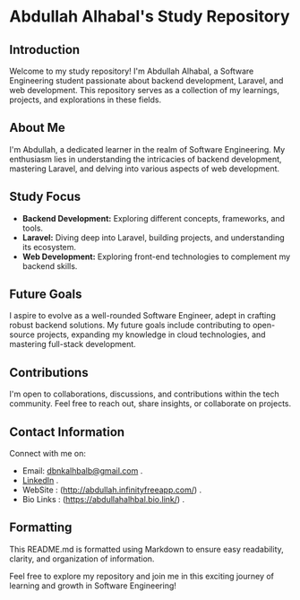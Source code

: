 # Abdullah Alhabal's Study Repository

## Introduction
Welcome to my study repository! I'm Abdullah Alhabal, a Software Engineering student passionate about backend development, Laravel, and web development. This repository serves as a collection of my learnings, projects, and explorations in these fields.

## About Me
I'm Abdullah, a dedicated learner in the realm of Software Engineering. My enthusiasm lies in understanding the intricacies of backend development, mastering Laravel, and delving into various aspects of web development.

## Study Focus
- **Backend Development:** Exploring different concepts, frameworks, and tools.
- **Laravel:** Diving deep into Laravel, building projects, and understanding its ecosystem.
- **Web Development:** Exploring front-end technologies to complement my backend skills.

## Future Goals
I aspire to evolve as a well-rounded Software Engineer, adept in crafting robust backend solutions. My future goals include contributing to open-source projects, expanding my knowledge in cloud technologies, and mastering full-stack development.

## Contributions
I'm open to collaborations, discussions, and contributions within the tech community. Feel free to reach out, share insights, or collaborate on projects.

## Contact Information
Connect with me on:
- Email: [dbnkalhbalb@gmail.com](mailto:dbnkalhbalb@gmail.com) .
- [LinkedIn](https://www.linkedin.com/in/engabdullahalhabal/) .
- WebSite : (http://abdullah.infinityfreeapp.com/) .
- Bio Links : (https://abdullahalhbal.bio.link/) .

## Formatting
This README.md is formatted using Markdown to ensure easy readability, clarity, and organization of information.

Feel free to explore my repository and join me in this exciting journey of learning and growth in Software Engineering!
